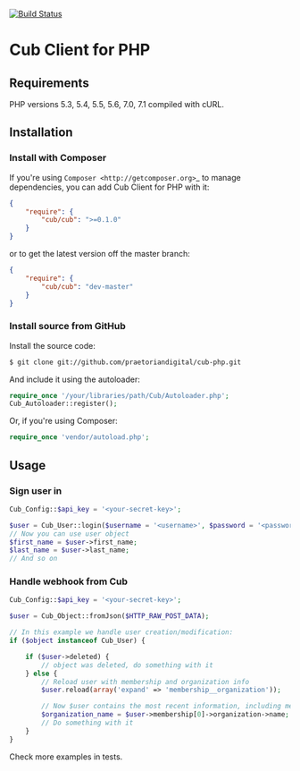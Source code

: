 [![Build Status](https://travis-ci.org/praetoriandigital/cub-php.svg?branch=master)](https://travis-ci.org/praetoriandigital/cub-php)

Cub Client for PHP
=====================

Requirements
------------
PHP versions 5.3, 5.4, 5.5, 5.6, 7.0, 7.1 compiled with cURL.

Installation
------------

### Install with Composer

If you're using `Composer <http://getcomposer.org>`_ to manage dependencies,
you can add Cub Client for PHP with it:

```json
{
    "require": {
        "cub/cub": ">=0.1.0"
    }
}
```
or to get the latest version off the master branch:

```json
{
    "require": {
        "cub/cub": "dev-master"
    }
}
```

### Install source from GitHub

Install the source code:

```bash
$ git clone git://github.com/praetoriandigital/cub-php.git
```
And include it using the autoloader:

```php
require_once '/your/libraries/path/Cub/Autoloader.php';
Cub_Autoloader::register();
```

Or, if you're using Composer:

```php
require_once 'vendor/autoload.php';
```

Usage
-----

### Sign user in

```php
Cub_Config::$api_key = '<your-secret-key>';

$user = Cub_User::login($username = '<username>', $password = '<password>');
// Now you can use user object
$first_name = $user->first_name;
$last_name = $user->last_name;
// And so on
```

### Handle webhook from Cub

```php
Cub_Config::$api_key = '<your-secret-key>';

$user = Cub_Object::fromJson($HTTP_RAW_POST_DATA);

// In this example we handle user creation/modification:
if ($object instanceof Cub_User) {

    if ($user->deleted) {
        // object was deleted, do something with it
    } else {
        // Reload user with membership and organization info
        $user.reload(array('expand' => 'membership__organization'));

        // Now $user contains the most recent information, including membership and organization info
        $organization_name = $user->membership[0]->organization->name;
        // Do something with it
    }
}
```

Check more examples in tests.
